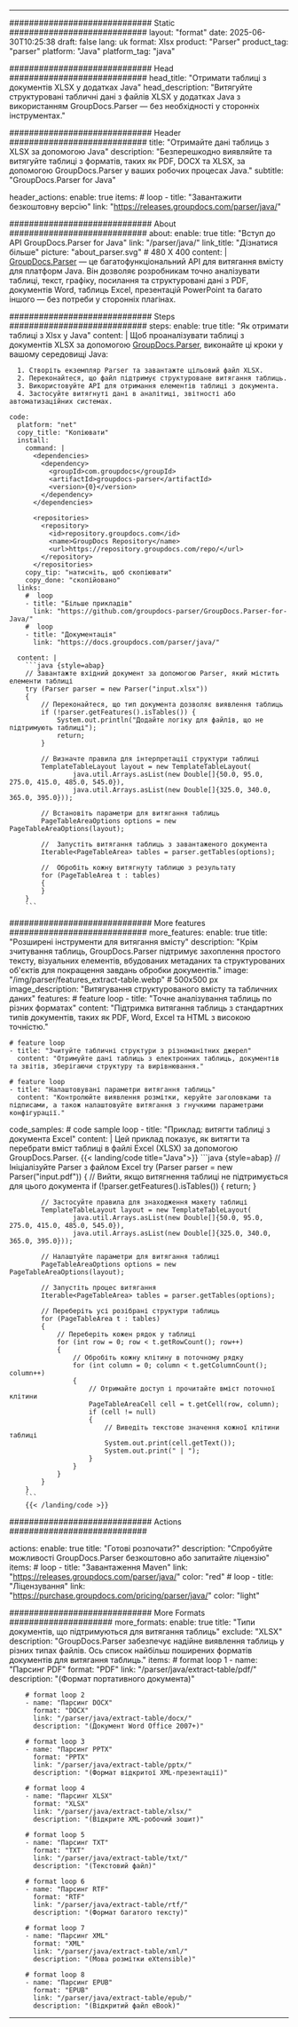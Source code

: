 


---
############################# Static ############################
layout: "format"
date:  2025-06-30T10:25:38
draft: false
lang: uk
format: Xlsx
product: "Parser"
product_tag: "parser"
platform: "Java"
platform_tag: "java"

############################# Head ############################
head_title: "Отримати таблиці з документів XLSX у додатках Java"
head_description: "Витягуйте структуровані табличні дані з файлів XLSX у додатках Java з використанням GroupDocs.Parser — без необхідності у сторонніх інструментах."

############################# Header ############################
title: "Отримайте дані таблиць з XLSX за допомогою Java" 
description: "Безперешкодно виявляйте та витягуйте таблиці з форматів, таких як PDF, DOCX та XLSX, за допомогою GroupDocs.Parser у ваших робочих процесах Java."
subtitle: "GroupDocs.Parser for Java" 

header_actions:
  enable: true
  items:
    #  loop
    - title: "Завантажити безкоштовну версію"
      link: "https://releases.groupdocs.com/parser/java/"
      
############################# About ############################
about:
    enable: true
    title: "Вступ до API GroupDocs.Parser for Java"
    link: "/parser/java/"
    link_title: "Дізнатися більше"
    picture: "about_parser.svg" # 480 X 400
    content: |
       [GroupDocs.Parser](/parser/java/) — це багатофункціональний API для витягання вмісту для платформ Java. Він дозволяє розробникам точно аналізувати таблиці, текст, графіку, посилання та структуровані дані з PDF, документів Word, таблиць Excel, презентацій PowerPoint та багато іншого — без потреби у сторонніх плагінах.

############################# Steps ############################
steps:
    enable: true
    title: "Як отримати таблиці з Xlsx у Java"
    content: |
      Щоб проаналізувати таблиці з документів XLSX за допомогою [GroupDocs.Parser](/parser/java/), виконайте ці кроки у вашому середовищі Java:
      
      1. Створіть екземпляр Parser та завантажте цільовий файл XLSX.
      2. Переконайтеся, що файл підтримує структуроване витягання таблиць.
      3. Використовуйте API для отримання елементів таблиці з документа.
      4. Застосуйте витягнуті дані в аналітиці, звітності або автоматизаційних системах.
   
    code:
      platform: "net"
      copy_title: "Копіювати"
      install:
        command: |
          <dependencies>
            <dependency>
              <groupId>com.groupdocs</groupId>
              <artifactId>groupdocs-parser</artifactId>
              <version>{0}</version>
            </dependency>
          </dependencies>

          <repositories>
            <repository>
              <id>repository.groupdocs.com</id>
              <name>GroupDocs Repository</name>
              <url>https://repository.groupdocs.com/repo/</url>
            </repository>
          </repositories>
        copy_tip: "натисніть, щоб скопіювати"
        copy_done: "скопійовано"
      links:
        #  loop
        - title: "Більше прикладів"
          link: "https://github.com/groupdocs-parser/GroupDocs.Parser-for-Java/"
        #  loop
        - title: "Документація"
          link: "https://docs.groupdocs.com/parser/java/"
          
      content: |
        ```java {style=abap}
        // Завантажте вхідний документ за допомогою Parser, який містить елементи таблиці
        try (Parser parser = new Parser("input.xlsx"))
        {
            // Переконайтеся, що тип документа дозволяє виявлення таблиць
            if (!parser.getFeatures().isTables()) {
                System.out.println("Додайте логіку для файлів, що не підтримують таблиці");
                return;
            }

            // Визначте правила для інтерпретації структури таблиці
            TemplateTableLayout layout = new TemplateTableLayout(
                    java.util.Arrays.asList(new Double[]{50.0, 95.0, 275.0, 415.0, 485.0, 545.0}),
                    java.util.Arrays.asList(new Double[]{325.0, 340.0, 365.0, 395.0}));

            // Встановіть параметри для витягання таблиць
            PageTableAreaOptions options = new PageTableAreaOptions(layout);

            //  Запустіть витягання таблиць з завантаженого документа
            Iterable<PageTableArea> tables = parser.getTables(options);

            //  Обробіть кожну витягнуту таблицю з результату
            for (PageTableArea t : tables) 
            {
            }
        }
        ```            

############################# More features ############################
more_features:
  enable: true
  title: "Розширені інструменти для витягання вмісту"
  description: "Крім зчитування таблиць, GroupDocs.Parser підтримує захоплення простого тексту, візуальних елементів, вбудованих метаданих та структурованих об'єктів для покращення завдань обробки документів."
  image: "/img/parser/features_extract-table.webp" # 500x500 px
  image_description: "Витягування структурованого вмісту та табличних даних"
  features:
    # feature loop
    - title: "Точне аналізування таблиць по різних форматах"
      content: "Підтримка витягання таблиць з стандартних типів документів, таких як PDF, Word, Excel та HTML з високою точністю."

    # feature loop
    - title: "Зчитуйте табличні структури з різноманітних джерел"
      content: "Отримуйте дані таблиць з електронних таблиць, документів та звітів, зберігаючи структуру та вирівнювання."

    # feature loop
    - title: "Налаштовувані параметри витягання таблиць"
      content: "Контролюйте виявлення розмітки, керуйте заголовками та підписами, а також налаштовуйте витягання з гнучкими параметрами конфігурації."
      
  code_samples:
    # code sample loop
    - title: "Приклад: витягти таблиці з документа Excel"
      content: |
        Цей приклад показує, як витягти та перебрати вміст таблиці в файлі Excel (XLSX) за допомогою GroupDocs.Parser.
        {{< landing/code title="Java">}}
        ```java {style=abap}
        //  Ініціалізуйте Parser з файлом Excel
        try (Parser parser = new Parser("input.pdf"))
        {
            // Вийти, якщо витягнення таблиці не підтримується для цього документа
            if (!parser.getFeatures().isTables())
            {
                return;
            }

            // Застосуйте правила для знаходження макету таблиці
            TemplateTableLayout layout = new TemplateTableLayout(
                    java.util.Arrays.asList(new Double[]{50.0, 95.0, 275.0, 415.0, 485.0, 545.0}),
                    java.util.Arrays.asList(new Double[]{325.0, 340.0, 365.0, 395.0}));

            // Налаштуйте параметри для витягання таблиці
            PageTableAreaOptions options = new PageTableAreaOptions(layout);

            // Запустіть процес витягання
            Iterable<PageTableArea> tables = parser.getTables(options);

            // Переберіть усі розібрані структури таблиць
            for (PageTableArea t : tables)
            {
                // Переберіть кожен рядок у таблиці
                for (int row = 0; row < t.getRowCount(); row++)
                {
                    // Обробіть кожну клітину в поточному рядку
                    for (int column = 0; column < t.getColumnCount(); column++) 
                    {
                        // Отримайте доступ і прочитайте вміст поточної клітини
                        PageTableAreaCell cell = t.getCell(row, column);
                        if (cell != null)
                        {
                            // Виведіть текстове значення кожної клітини таблиці
                            System.out.print(cell.getText());
                            System.out.print(" | ");
                        }
                    }
                }
            }
        }
        ```
        {{< /landing/code >}}


############################# Actions ############################

actions:
  enable: true
  title: "Готові розпочати?"
  description: "Спробуйте можливості GroupDocs.Parser безкоштовно або запитайте ліцензію"
  items:
    #  loop
    - title: "Завантаження Maven"
      link: "https://releases.groupdocs.com/parser/java/"
      color: "red"
        #  loop
    - title: "Ліцензування"
      link: "https://purchase.groupdocs.com/pricing/parser/java/"
      color: "light"


############################# More Formats #####################
more_formats:
    enable: true
    title: "Типи документів, що підтримуються для витягання таблиць"
    exclude: "XLSX"
    description: "GroupDocs.Parser забезпечує надійне виявлення таблиць у різних типах файлів. Ось список найбільш поширених форматів документів для витягання таблиць."
    items: 
        # format loop 1
        - name: "Парсинг PDF"
          format: "PDF"
          link: "/parser/java/extract-table/pdf/"
          description: "(Формат портативного документа)"
          
        # format loop 2
        - name: "Парсинг DOCX"
          format: "DOCX"
          link: "/parser/java/extract-table/docx/"
          description: "(Документ Word Office 2007+)"
          
        # format loop 3
        - name: "Парсинг PPTX"
          format: "PPTX"
          link: "/parser/java/extract-table/pptx/"
          description: "(Формат відкритої XML-презентації)"
          
        # format loop 4
        - name: "Парсинг XLSX"
          format: "XLSX"
          link: "/parser/java/extract-table/xlsx/"
          description: "(Відкрите XML-робочий зошит)"
          
        # format loop 5
        - name: "Парсинг TXT"
          format: "TXT"
          link: "/parser/java/extract-table/txt/"
          description: "(Текстовий файл)"
          
        # format loop 6
        - name: "Парсинг RTF"
          format: "RTF"
          link: "/parser/java/extract-table/rtf/"
          description: "(Формат багатого тексту)"
          
        # format loop 7
        - name: "Парсинг XML"
          format: "XML"
          link: "/parser/java/extract-table/xml/"
          description: "(Мова розмітки eXtensible)"
          
        # format loop 8
        - name: "Парсинг EPUB"
          format: "EPUB"
          link: "/parser/java/extract-table/epub/"
          description: "(Відкритий файл eBook)"
         
          

---